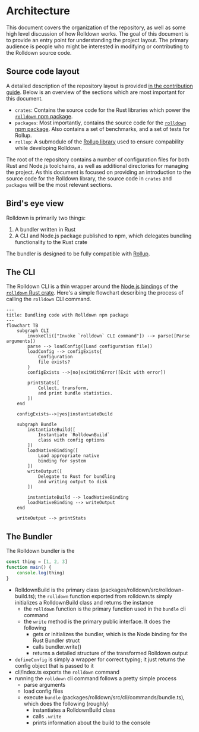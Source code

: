 <script setup>
import Mermaid from '../.vitepress/components/Mermaid.vue'
</script>

# Architecture

This document covers the organization of the repository, as well as some high level discussion of how Rolldown works. The goal of this document is to provide an entry point for understanding the project layout. The primary audience is people who might be interested in modifying or contributing to the Rolldown source code.

## Source code layout

A detailed description of the repository layout is provided [in the contribution guide](https://rolldown.rs/contrib-guide/repo-structure). Below is an overview of the sections which are most important for this document.

- `crates`: Contains the source code for the Rust libraries which power the [`rolldown` npm package](http://npmjs.com/package/rolldown).
- `packages`: Most importantly, contains the source code for the [`rolldown` npm package](http://npmjs.com/package/rolldown). Also contains a set of benchmarks, and a set of tests for Rollup.
- `rollup`: A submodule of the [Rollup library](https://github.com/rollup/rollup/tree/061a0387c8654222620f602471d66afd3c582048) used to ensure compability while developing Rolldown.

The root of the repository contains a number of configuration files for both Rust and Node.js toolchains, as well as additional directories for managing the project. As this document is focused on providing an introduction to the source code for the Rolldown library, the source code in `crates` and `packages` will be the most relevant sections.

## Bird's eye view

Rolldown is primarily two things:

1. A bundler written in Rust
2. A CLI and Node.js package published to npm, which delegates bundling functionality to the Rust crate

The bundler is designed to be fully compatible with [Rollup](https://rollupjs.org).

<!-- TODO: more detail about what the bundler does -->

## The CLI

The Rolldown CLI is a thin wrapper around the [Node.js bindings](https://github.com/rolldown/rolldown/tree/2011bf463b8cead1903375046643abb1168ef46f/crates/rolldown_binding) of the [`rolldown` Rust crate](https://github.com/rolldown/rolldown/tree/2011bf463b8cead1903375046643abb1168ef46f/crates/rolldown). Here's a simple flowchart describing the process of calling the `rolldown` CLI command.

```mermaid
---
title: Bundling code with Rolldown npm package
---
flowchart TB
    subgraph CLI
        invokeCli(["Invoke `rolldown` CLI command"]) --> parse([Parse arguments])
        parse --> loadConfig([Load configuration file])
        loadConfig --> configExists{
            Configuration
            file exists?
        }
        configExists -->|no|exitWithError([Exit with error])

        printStats([
            Collect, transform,
            and print bundle statistics.
        ])
    end
    
    configExists-->|yes|instantiateBuild
    
    subgraph Bundle
        instantiateBuild([
            Instantiate `RolldownBuild`
            class with config options
        ])
        loadNativeBinding([
            Load appropriate native
            binding for system
        ])
        writeOutput([
            Delegate to Rust for bundling
            and writing output to disk
        ])

        instantiateBuild --> loadNativeBinding
        loadNativeBinding --> writeOutput
    end

    writeOutput --> printStats
```

## The Bundler

The Rolldown bundler is the 

```js
const thing = [1, 2, 3]
function main() {
    console.log(thing)
}
```


<!-- 


    subgraph Rust
        initializeRolldownBundler([
            Rolldown binding initializes a Rolldown Bundler
            and calls the write function
        ])
        %% TODO
        %% Basically what happens is it instantiates a Bundler instance from the rolldown_bindings lib
        %% crates/rolldown_binding/src/bundler.rs, which depends on the rolldown crate (crates/rolldown/src/bundler.rs)
        %% there is a little pomp and circumstance, but it basically
        %% just invokes the write method from the main Rolldown Bundler crates/rolldown/src/bundler.rs
        %% This feels a little too in-the-weeds for this flowchart
    end
    
 -->

- RolldownBuild is the primary class (packages/rolldown/src/rolldown-build.ts); the `rolldown` function exported from rolldown.ts simply initializes a RolldownBuild class and returns the instance
    - the `rolldown` function is the primary function used in the `bundle` cli command
    - the `write` method is the primary public interface. It does the following
        - gets or initializes the bundler, which is the Node binding for the Rust Bundler struct
        - calls bundler.write()
        - returns a detailed structure of the transformed Rolldown output
- `defineConfig` is simply a wrapper for correct typing; it just returns the config object that is passed to it
- cli/index.ts exports the `rolldown` command
- running the `rolldown` cli command follows a pretty simple process
    - parse arguments
    - load config files
    - execute `bundle` (packages/rolldown/src/cli/commands/bundle.ts), which does the following (roughly)
        - instantiates a RolldownBuild class
        - calls `.write`
        - prints information about the build to the console

<!-- 
Inspiration:
- https://github.com/redis/redis/blob/f4481e657f905074fa515701af3f695757817d88/README.md#source-code-layout
- https://github.com/rust-lang/rust-analyzer/blob/d9c29afaee6cb26044b5a605e0073fcabb2e9722/docs/dev/architecture.md
- https://github.com/evanw/esbuild/blob/44e746965d783646f97daf3d0617ff816727e7fb/docs/architecture.md
 -->
